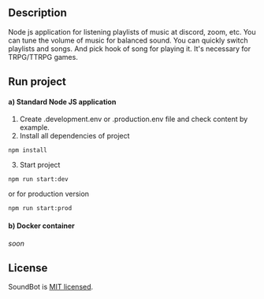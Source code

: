 ## Description

Node js application for listening playlists of music at discord, zoom, etc.
You can tune the volume of music for balanced sound. You can quickly switch playlists and songs.
And pick hook of song for playing it. It's necessary for TRPG/TTRPG games.

## Run project

#### a) Standard  Node JS application
1. Create .development.env or .production.env file and check content by example.
2. Install all dependencies of project
```shell
npm install
```
3. Start project
```shell
npm run start:dev
```
or for production version
```shell
npm run start:prod
```

#### b) Docker container
<em>soon</em>

## License

SoundBot is [MIT licensed](LICENSE).
